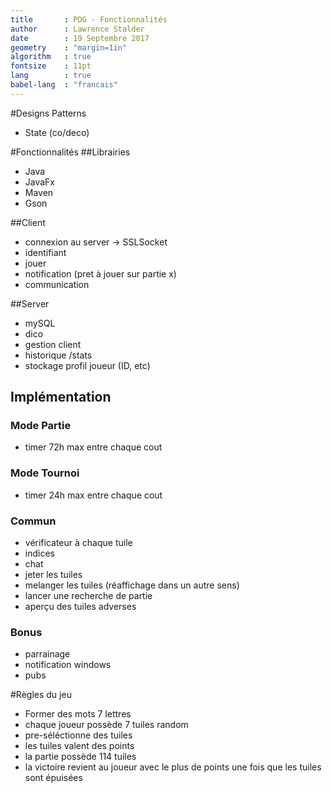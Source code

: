 ```yaml
---
title 		: PDG - Fonctionnalités
author		: Lawrence Stalder
date 		: 19 Septembre 2017
geometry 	: "margin=1in"
algorithm 	: true
fontsize	: 11pt
lang		: true
babel-lang	: "francais"
---
```



#Designs Patterns
* State (co/deco)

#Fonctionnalités
##Librairies
* Java
* JavaFx
* Maven
* Gson

##Client
* connexion au server -> SSLSocket
* identifiant
* jouer
* notification (pret à jouer sur partie x)
* communication

##Server
* mySQL
* dico
* gestion client
* historique /stats
* stockage profil joueur (ID, etc)

## Implémentation
### Mode Partie
* timer 72h max entre chaque cout

### Mode Tournoi
* timer 24h max entre chaque cout

### Commun
* vérificateur à chaque tuile
* indices
* chat
* jeter les tuiles
* melanger les tuiles (réaffichage dans un autre sens)
* lancer une recherche de partie
* aperçu des tuiles adverses

### Bonus
* parrainage
* notification windows
* pubs

#Règles du jeu
* Former des mots 7 lettres
* chaque joueur possède 7 tuiles random
* pre-séléctionne des tuiles
* les tuiles valent des points
* la partie possède 114 tuiles 
* la victoire revient au joueur avec le plus de points une fois que les tuiles sont épuisées






